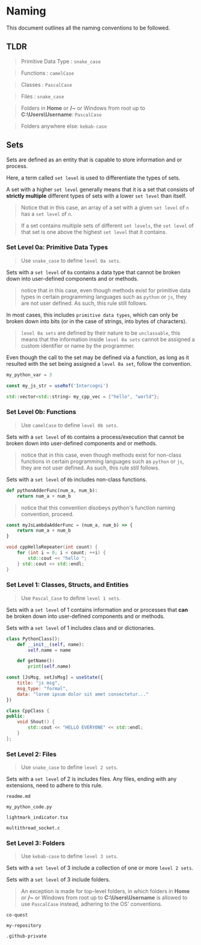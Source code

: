# Naming
This document outlines all the naming conventions to be followed.

## TLDR
> Primitive Data Type : `snake_case`

> Functions : `camelCase`

> Classes : `PascalCase`

> Files : `snake_case`

> Folders in **Home** or **/~** or Windows from root up to **C:\Users\Username**: `PascalCase`

> Folders anywhere else: `kebab-case`

## Sets
Sets are defined as an entity that is capable to store information and or process.

Here, a term called `set level` is used to differentiate the types of sets. 

A set with a higher `set level` generally means that it is a set that consists of **strictly multiple** different types of sets with a lower `set level` than itself.
> Notice that in this case, an array of a set with a given `set level` of `n` has a `set level` of `n`.

> If a set contains multiple sets of different `set levels`, the `set level` of that set is one above the highest `set level` that it contains.

### Set Level 0a: Primitive Data Types

> Use `snake_case` to define `level 0a sets`. 

Sets with a `set level` of `0a` contains a data type that cannot be broken down into user-defined components and or methods. 

> notice that in this case, even though methods exist for primitive data types in certain programming languages such as `python` or `js`, they are not user defined. As such, this rule still follows.

In most cases, this includes `primitive data types`, which can only be broken down into bits (or in the case of strings, into bytes of characters).

> `level 0a sets` are defined by their nature to be `unclassable`, this means that the information inside `level 0a sets` cannot be assigned a custom identifier or name by the programmer.

Even though the call to the set may be defined via a function, as long as it resulted with the set being assigned a `level 0a set`, follow the convention.

```python
my_python_var = 3
```
```js
const my_js_str = useRef('Intercogni')
```
```cpp
std::vector<std::string> my_cpp_vec = {"hello", "world"};
```

### Set Level 0b: Functions
> Use `camelCase` to define `level 0b sets`.

Sets with a `set level` of `0b` contains a process/execution that cannot be broken down into user-defined components and or methods.

> notice that in this case, even though methods exist for non-class functions in certain programming languages such as `python` or `js`, they are not user defined. As such, this rule still follows.

Sets with a `set level` of `0b` includes non-class functions.

```python
def pythonAdderFunc(num_a, num_b):
    return num_a + num_b
```
> notice that this convention disobeys python's function naming convention, proceed.

```js
const myJsLambdaAdderFunc = (num_a, num_b) => {
    return num_a + num_b
}
```
```cpp
void cppHelloRepeater(int count) {
    for (int i = 0; i < count; ++i) {
        std::cout << "hello ";
    } std::cout << std::endl;
}
```

### Set Level 1: Classes, Structs, and Entities
> Use `Pascal_Case` to define `level 1 sets`.

Sets with a `set level` of 1 contains information and or processes that **can** be broken down into user-defined components and or methods.

Sets with a `set level` of 1 includes class and or dictionaries.

```python
class PythonClass():
    def __init__(self, name):
        self.name = name

    def getName():
        print(self.name)
```

```js
const [JsMsg, setJsMsg] = useState({
    title: "js msg",
    msg_type: "formal",
    data: "lorem ipsum dolor sit amet consectetur..."
})
```

```cpp
class CppClass {
public:
    void Shout() {
        std::cout << "HELLO EVERYONE" << std::endl;
    }
};
```

### Set Level 2: Files
> Use `snake_case` to define `level 2 sets`.

Sets with a `set level` of 2 is includes files. Any files, ending with any extensions, need to adhere to this rule.

```
readme.md
```

```
my_python_code.py
```

```
lightmark_indicator.tsx
```

```
multithread_socket.c
```


### Set Level 3: Folders
> Use `kebab-case` to define `level 3 sets`.

Sets with a `set level` of 3 include a collection of one or more `level 2 sets`.

Sets with a `set level` of 3 include folders.

> An exception is made for top-level folders, in which folders in **Home** or **/~** or Windows from root up to **C:\Users\Username** is allowed to use `PascalCase` instead, adhering to the OS' conventions.

```
co-quest
```

```
my-repository
```

```
.github-private
```